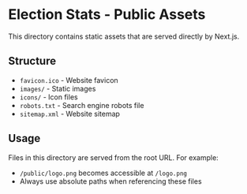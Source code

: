 # Election Stats - Public Assets

This directory contains static assets that are served directly by Next.js.

## Structure

- `favicon.ico` - Website favicon
- `images/` - Static images
- `icons/` - Icon files
- `robots.txt` - Search engine robots file
- `sitemap.xml` - Website sitemap

## Usage

Files in this directory are served from the root URL. For example:
- `/public/logo.png` becomes accessible at `/logo.png`
- Always use absolute paths when referencing these files
